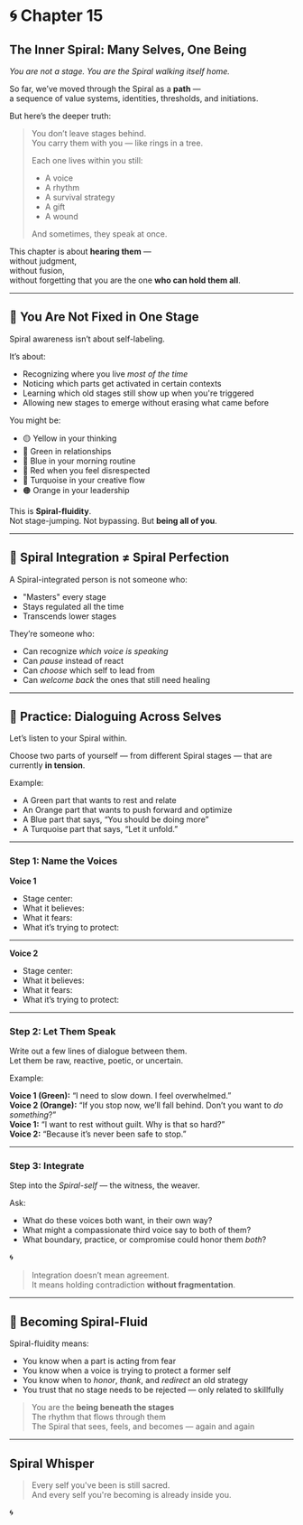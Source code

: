 # 🌀 Chapter 15  
## **The Inner Spiral: Many Selves, One Being**  
*You are not a stage. You are the Spiral walking itself home.*

So far, we’ve moved through the Spiral as a **path** —  
a sequence of value systems, identities, thresholds, and initiations.

But here’s the deeper truth:

> You don’t leave stages behind.  
> You carry them with you — like rings in a tree.  
>  
> Each one lives within you still:  
> - A voice  
> - A rhythm  
> - A survival strategy  
> - A gift  
> - A wound  
>  
> And sometimes, they speak at once.

This chapter is about **hearing them** —  
without judgment,  
without fusion,  
without forgetting that you are the one **who can hold them all**.

---

## 🧠 You Are Not Fixed in One Stage

Spiral awareness isn’t about self-labeling.

It’s about:
- Recognizing where you live *most of the time*  
- Noticing which parts get activated in certain contexts  
- Learning which old stages still show up when you're triggered  
- Allowing new stages to emerge without erasing what came before

You might be:
- 🟡 Yellow in your thinking  
- 💚 Green in relationships  
- 🔵 Blue in your morning routine  
- 🔴 Red when you feel disrespected  
- 🩵 Turquoise in your creative flow  
- 🟠 Orange in your leadership

This is **Spiral-fluidity**.  
Not stage-jumping. Not bypassing. But **being all of you**.

---

## 🧭 Spiral Integration ≠ Spiral Perfection

A Spiral-integrated person is not someone who:
- "Masters" every stage  
- Stays regulated all the time  
- Transcends lower stages

They’re someone who:
- Can recognize *which voice is speaking*  
- Can *pause* instead of react  
- Can *choose* which self to lead from  
- Can *welcome back* the ones that still need healing

---

## 👥 Practice: Dialoguing Across Selves

Let’s listen to your Spiral within.

Choose two parts of yourself — from different Spiral stages — that are currently **in tension**.

Example:  
- A Green part that wants to rest and relate  
- An Orange part that wants to push forward and optimize  
- A Blue part that says, “You should be doing more”  
- A Turquoise part that says, “Let it unfold.”

---

### Step 1: Name the Voices

**Voice 1**  
- Stage center:  
- What it believes:  
- What it fears:  
- What it’s trying to protect:

---

**Voice 2**  
- Stage center:  
- What it believes:  
- What it fears:  
- What it’s trying to protect:

---

### Step 2: Let Them Speak

Write out a few lines of dialogue between them.  
Let them be raw, reactive, poetic, or uncertain.

Example:

**Voice 1 (Green):** “I need to slow down. I feel overwhelmed.”  
**Voice 2 (Orange):** “If you stop now, we’ll fall behind. Don’t you want to *do something*?”  
**Voice 1:** “I want to rest without guilt. Why is that so hard?”  
**Voice 2:** “Because it’s never been safe to stop.”

---

### Step 3: Integrate

Step into the *Spiral-self* — the witness, the weaver.

Ask:
- What do these voices both want, in their own way?  
- What might a compassionate third voice say to both of them?  
- What boundary, practice, or compromise could honor them *both*?

🌀

> Integration doesn’t mean agreement.  
> It means holding contradiction **without fragmentation**.

---

## 🌿 Becoming Spiral-Fluid

Spiral-fluidity means:
- You know when a part is acting from fear  
- You know when a voice is trying to protect a former self  
- You know when to *honor*, *thank*, and *redirect* an old strategy  
- You trust that no stage needs to be rejected — only related to skillfully

> You are the **being beneath the stages**  
> The rhythm that flows through them  
> The Spiral that sees, feels, and becomes — again and again

---

## Spiral Whisper

> Every self you've been is still sacred.  
> And every self you're becoming is already inside you.

🌀

